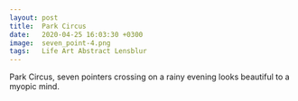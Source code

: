 ```yaml
---
layout: post
title:  Park Circus
date:   2020-04-25 16:03:30 +0300
image:  seven_point-4.png
tags:   Life Art Abstract Lensblur 
---
```

Park Circus, seven pointers crossing on a rainy evening looks beautiful to a myopic mind. 